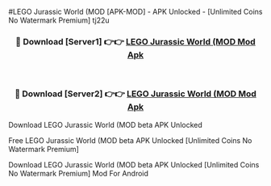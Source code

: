 #LEGO Jurassic World (MOD [APK-MOD] - APK Unlocked - [Unlimited Coins No Watermark Premium] tj22u



<div align="center">

<h3>🔴 Download [Server1] 👉👉 <a href="https://momento.my/?title=LEGO_Jurassic_World_(MOD">LEGO Jurassic World (MOD Mod Apk</a></h3><br>

<h3>🔴 Download [Server2] 👉👉 <a href="https://momento.my/?title=LEGO_Jurassic_World_(MOD">LEGO Jurassic World (MOD Mod Apk</a></h3>
</div>



Download LEGO Jurassic World (MOD beta APK Unlocked

Free LEGO Jurassic World (MOD beta APK Unlocked [Unlimited Coins No Watermark Premium]

Download LEGO Jurassic World (MOD beta APK Unlocked [Unlimited Coins No Watermark Premium] Mod For Android
